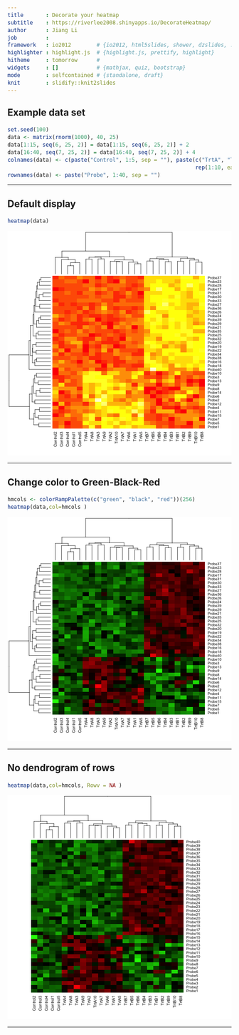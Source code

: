 ```yaml
---
title       : Decorate your heatmap
subtitle    : https://riverlee2008.shinyapps.io/DecorateHeatmap/
author      : Jiang Li
job         : 
framework   : io2012        # {io2012, html5slides, shower, dzslides, ...}
highlighter : highlight.js  # {highlight.js, prettify, highlight}
hitheme     : tomorrow      # 
widgets     : []            # {mathjax, quiz, bootstrap}
mode        : selfcontained # {standalone, draft}
knit        : slidify::knit2slides
---
```


## Example data set


```r
set.seed(100)
data <- matrix(rnorm(1000), 40, 25)
data[1:15, seq(6, 25, 2)] = data[1:15, seq(6, 25, 2)] + 2
data[16:40, seq(7, 25, 2)] = data[16:40, seq(7, 25, 2)] + 4
colnames(data) <- c(paste("Control", 1:5, sep = ""), paste(c("TrtA", "TrtB"),
                                                           rep(1:10, each = 2), sep = ""))
rownames(data) <- paste("Probe", 1:40, sep = "")
```

---

## Default display

```r
heatmap(data)
```

![plot of chunk defaultHm](assets/fig/defaultHm-1.png) 

---


## Change color to Green-Black-Red


```r
hmcols <- colorRampPalette(c("green", "black", "red"))(256)
heatmap(data,col=hmcols )
```

![plot of chunk hm1](assets/fig/hm1-1.png) 

---

## No dendrogram of rows


```r
heatmap(data,col=hmcols, Rowv = NA )
```

![plot of chunk hm2](assets/fig/hm2-1.png) 

---




